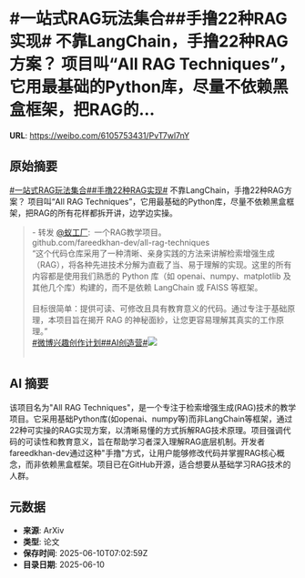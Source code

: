 # #一站式RAG玩法集合##手撸22种RAG实现# 不靠LangChain，手撸22种RAG方案？ 项目叫“All RAG Techniques”，它用最基础的Python库，尽量不依赖黑盒框架，把RAG的...

**URL**: https://weibo.com/6105753431/PvT7wl7nY

## 原始摘要

<a href="https://m.weibo.cn/search?containerid=231522type%3D1%26t%3D10%26q%3D%23%E4%B8%80%E7%AB%99%E5%BC%8FRAG%E7%8E%A9%E6%B3%95%E9%9B%86%E5%90%88%23&amp;extparam=%23%E4%B8%80%E7%AB%99%E5%BC%8FRAG%E7%8E%A9%E6%B3%95%E9%9B%86%E5%90%88%23" data-hide=""><span class="surl-text">#一站式RAG玩法集合#</span></a><a href="https://m.weibo.cn/search?containerid=231522type%3D1%26t%3D10%26q%3D%23%E6%89%8B%E6%92%B822%E7%A7%8DRAG%E5%AE%9E%E7%8E%B0%23&amp;extparam=%23%E6%89%8B%E6%92%B822%E7%A7%8DRAG%E5%AE%9E%E7%8E%B0%23" data-hide=""><span class="surl-text">#手撸22种RAG实现#</span></a>  不靠LangChain，手撸22种RAG方案？  项目叫“All RAG Techniques”，它用最基础的Python库，尽量不依赖黑盒框架，把RAG的所有花样都拆开讲，边学边实操。<br><blockquote> - 转发 <a href="https://weibo.com/2194035935" target="_blank">@蚁工厂</a>: 一个RAG教学项目。<br>github.com/fareedkhan-dev/all-rag-techniques<br>“这个代码仓库采用了一种清晰、亲身实践的方法来讲解检索增强生成（RAG），将各种先进技术分解为直截了当、易于理解的实现。这里的所有内容都是使用我们熟悉的 Python 库（如 openai、numpy、matplotlib 及其他几个库）构建的，而不是依赖 LangChain 或 FAISS 等框架。<br><br>目标很简单：提供可读、可修改且具有教育意义的代码。通过专注于基础原理，本项目旨在揭开 RAG 的神秘面紗，让您更容易理解其真实的工作原理。”<br><a href="https://m.weibo.cn/search?containerid=231522type%3D1%26t%3D10%26q%3D%23%E5%BE%AE%E5%8D%9A%E5%85%B4%E8%B6%A3%E5%88%9B%E4%BD%9C%E8%AE%A1%E5%88%92%23&amp;extparam=%23%E5%BE%AE%E5%8D%9A%E5%85%B4%E8%B6%A3%E5%88%9B%E4%BD%9C%E8%AE%A1%E5%88%92%23" data-hide=""><span class="surl-text">#微博兴趣创作计划#</span></a><a href="https://m.weibo.cn/search?containerid=231522type%3D1%26t%3D10%26q%3D%23AI%E5%88%9B%E9%80%A0%E8%90%A5%23" data-hide=""><span class="surl-text">#AI创造营#</span></a><img style="" src="https://tvax3.sinaimg.cn/large/82c654dfly1i29cpc19iaj2119187e81.jpg" referrerpolicy="no-referrer"><br><br></blockquote>

## AI 摘要

该项目名为"All RAG Techniques"，是一个专注于检索增强生成(RAG)技术的教学项目。它采用基础Python库(如openai、numpy等)而非LangChain等框架，通过22种可实操的RAG实现方案，以清晰易懂的方式拆解RAG技术原理。项目强调代码的可读性和教育意义，旨在帮助学习者深入理解RAG底层机制。开发者fareedkhan-dev通过这种"手撸"方式，让用户能够修改代码并掌握RAG核心概念，而非依赖黑盒框架。项目已在GitHub开源，适合想要从基础学习RAG技术的人群。

## 元数据

- **来源**: ArXiv
- **类型**: 论文
- **保存时间**: 2025-06-10T07:02:59Z
- **目录日期**: 2025-06-10
